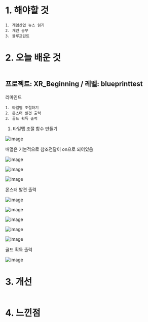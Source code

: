 # 1. 해야할 것
```
1. 게임산업 뉴스 읽기
2. 개인 공부
3. 블루프린트
```


# 2. 오늘 배운 것
```

```
## 프로젝트: XR_Beginning / 레벨: blueprinttest

리마인드
```
1. 타일맵 조절하기
2. 몬스터 발견 출력
3. 골드 획득 출력
```
1. 타일맵 조절 함수 만들기

![image](https://github.com/JM94Ent/TIL-WIL/assets/143363550/8dd77249-5ff7-4b3a-9782-0848a75dcd13)

배열은 기본적으로 참조전달이 on으로 되어있음

![image](https://github.com/JM94Ent/TIL-WIL/assets/143363550/faaad2db-3f86-49a2-801f-9332e9cfdbf2)

![image](https://github.com/JM94Ent/TIL-WIL/assets/143363550/a1ab1f68-44d2-418a-8f10-5971e4c90027)

![image](https://github.com/JM94Ent/TIL-WIL/assets/143363550/2178d003-b3e9-4585-a2b0-160d09ff6789)

몬스터 발견 출력

![image](https://github.com/JM94Ent/TIL-WIL/assets/143363550/5b2f449d-a537-4c9e-818d-57368467b3cf)

![image](https://github.com/JM94Ent/TIL-WIL/assets/143363550/ee99e89e-39b1-4e8f-b943-2a98d1332246)

![image](https://github.com/JM94Ent/TIL-WIL/assets/143363550/7971c0f1-aeb3-4079-a225-b8b2a186459e)

![image](https://github.com/JM94Ent/TIL-WIL/assets/143363550/ca30be61-e513-476d-a5d9-d29305fda616)

![image](https://github.com/JM94Ent/TIL-WIL/assets/143363550/f4b54f32-4261-49a8-80fd-072a40e813de)

골드 획득 출력

![image](https://github.com/JM94Ent/TIL-WIL/assets/143363550/e2d6d80f-c780-4512-9a0b-444a3b43f2fc)





# 3. 개선
```

```


# 4. 느낀점
```

```

